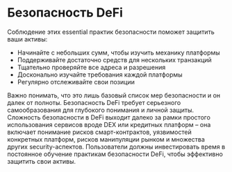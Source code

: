 # Безопасность DeFi

Соблюдение этих essential практик безопасности поможет защитить ваши активы:

- Начинайте с небольших сумм, чтобы изучить механику платформы
- Поддерживайте достаточно средств для нескольких транзакций
- Тщательно проверяйте все адреса и разрешения
- Досконально изучайте требования каждой платформы
- Регулярно отслеживайте свои позиции

Важно понимать, что это лишь базовый список мер безопасности и он далек от полноты. Безопасность DeFi требует серьезного самообразования для глубокого понимания и личной защиты. Сложность безопасности в DeFi выходит далеко за рамки простого использования сервисов вроде DEX или кредитных платформ – она включает понимание рисков смарт-контрактов, уязвимостей конкретных платформ, рисков манипуляции рынком и множества других security-аспектов. Пользователи должны инвестировать время в постоянное обучение практикам безопасности DeFi, чтобы эффективно защитить свои активы.